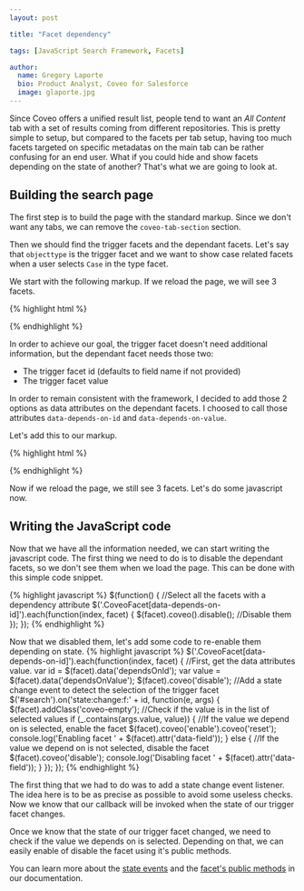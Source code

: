 ```yaml
---
layout: post

title: "Facet dependency"

tags: [JavaScript Search Framework, Facets]

author:
  name: Gregory Laporte
  bio: Product Analyst, Coveo for Salesforce
  image: glaporte.jpg
---
```


Since Coveo offers a unified result list, people tend to want an *All Content* tab with a set of results coming from different repositories. This is pretty simple to setup, but compared to the facets per tab setup, having too much facets targeted on specific metadatas on the main tab can be rather confusing for an end user. What if you could hide and show facets depending on the state of another? That's what we are going to look at.

<!-- more -->

## Building the search page

The first step is to build the page with the standard markup. Since we don't want any tabs, we can remove the `coveo-tab-section` section.
 

Then we should find the trigger facets and the dependant facets. Let's say that `objecttype` is the trigger facet and we want to show case related facets when a user selects `Case` in the type facet.

We start with the following markup. If we reload the page, we will see 3 facets.

{% highlight html %}

<div class="coveo-facet-column">
  <div class="CoveoFacet" data-title="Type" data-field="@objecttype"></div>
  <div class="CoveoFacet" data-title="Case Status" data-field="@sfcasestatus"></div>
  <div class="CoveoFacet" data-title="Case Origin" data-field="@sfcaseorigin"></div>
</div>

{% endhighlight %}

In order to achieve our goal, the trigger facet doesn't need additional information, but the dependant facet needs those two:
- The trigger facet id (defaults to field name if not provided)
- The trigger facet value

In order to remain consistent with the framework, I decided to add those 2 options as data attributes on the dependant facets. I choosed to call those attributes `data-depends-on-id` and `data-depends-on-value`.


Let's add this to our markup.

{% highlight html %}

<div class="coveo-facet-column">
  <div class="CoveoFacet" data-title="Type" data-field="@objecttype"></div>

  <div class="CoveoFacet" data-title="Case Status" data-field="@sfcasestatus" 
  data-depends-on-id="@objecttype"
  data-depends-on-value="Case"></div>

  <div class="CoveoFacet" data-title="Case Origin" data-field="@sfcaseorigin"
  data-depends-on-id="@objecttype"
  data-depends-on-value="Case"></div>
</div>

{% endhighlight %}

Now if we reload the page, we still see 3 facets. Let's do some javascript now.

## Writing the JavaScript code

Now that we have all the information needed, we can start writing the javascript code. The first thing we need to do is to disable the dependant facets, so we don't see them when we load the page. This can be done with this simple code snippet.

{% highlight javascript %}
$(function() {
  //Select all the facets with a dependency attribute
  $('.CoveoFacet[data-depends-on-id]').each(function(index, facet) {
    $(facet).coveo().disable(); //Disable them
  });
});
{% endhighlight %}

Now that we disabled them, let's add some code to re-enable them depending on state.
{% highlight javascript %}
  $('.CoveoFacet[data-depends-on-id]').each(function(index, facet) {
    //First, get the data attributes value.
    var id = $(facet).data('dependsOnId');
    var value = $(facet).data('dependsOnValue');
    $(facet).coveo('disable');
    //Add a state change event to detect the selection of the trigger facet
    $('#search').on('state:change:f:' + id, function(e, args) {
      $(facet).addClass('coveo-empty');
      //Check if the value is in the list of selected values
      if (_.contains(args.value, value)) {
        //If the value we depend on is selected, enable the facet
        $(facet).coveo('enable').coveo('reset');
        console.log('Enabling facet ' + $(facet).attr('data-field'));
      } else {
        //If the value we depend on is not selected, disable the facet
        $(facet).coveo('disable');
        console.log('Disabling facet ' + $(facet).attr('data-field'));
      }
    });
  });
{% endhighlight %}

The first thing that we had to do was to add a state change event listener. The idea here is to be as precise as possible to avoid some useless checks. Now we know that our callback will be invoked when the state of our trigger facet changes.

Once we know that the state of our trigger facet changed, we need to check if the value we depends on is selected. Depending on that, we can easily enable of disable the facet using it's public methods. 

 
You can learn more about the [state events](https://developers.coveo.com/display/public/JsSearch/State) and the [facet's public methods](https://developers.coveo.com/display/public/JsSearch/Facet+Component#FacetComponent-Methods) in our documentation.
